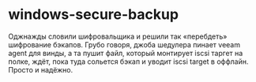 # windows-secure-backup

Оджнажды словили шифровальщика и решили так «перебдеть» шифрование бэкапов. 
Грубо говоря, джоба шедулера пинает veeam agent для винды, а та пушит файл, который монтирует iscsi таргет на полке, ждёт, пока туда сольется бэкап и уводит iscsi target в оффлайн.
Просто и надёжно.
